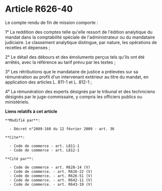 # Article R626-40

Le compte rendu de fin de mission comporte : 

1° La reddition des comptes telle qu'elle ressort de l'édition analytique du mandat dans la comptabilité spéciale de
l'administrateur ou du mandataire judiciaire. Le classement analytique distingue, par nature, les opérations de recettes et
dépenses ; 

2° Le détail des débours et des émoluments perçus tels qu'ils ont été arrêtés, avec la référence au tarif prévu par les
textes ; 

3° Les rétributions que le mandataire de justice a prélevées sur sa rémunération au profit d'un intervenant extérieur au
titre du mandat, en application des articles L. 811-1 et L. 812-1 ; 

4° La rémunération des experts désignés par le tribunal et des techniciens désignés par le juge-commissaire, y compris les
officiers publics ou ministériels.

**Liens relatifs à cet article**

	**Modifié par**:

	  - Décret n°2009-160 du 12 février 2009 - art. 36

	**Cite**:

	  - Code de commerce - art. L811-1
	  - Code de commerce - art. L812-1

	**Cité par**:

	  - Code de commerce - art. R628-14 (V)
	  - Code de commerce. - art. R626-22 (V)
	  - Code de commerce. - art. R626-51 (V)
	  - Code de commerce. - art. R642-11 (V)
	  - Code de commerce. - art. R643-19 (V)
